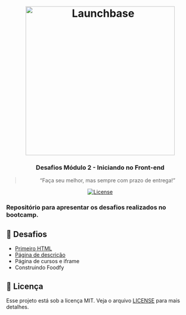 <h1 align="center">
    <img alt="Launchbase" src="https://storage.googleapis.com/golden-wind/bootcamp-launchbase/logo.png" width="400px" />
</h1>

<h3 align="center">
  Desafios Módulo 2 - Iniciando no Front-end
</h3>

<blockquote align="center">“Faça seu melhor, mas sempre com prazo de entrega!”</blockquote>

<p align="center">

  <a href="LICENSE" >
    <img alt="License" src="https://img.shields.io/badge/license-MIT-%23F8952D">
  </a>

</p>

<h3>Repositório para apresentar os desafios realizados no bootcamp.<h3>
  
## :rocket: Desafios

- [Primeiro HTML](https://github.com/martins-rafael/bootcamp-launchbase-desafios-02/tree/master/02-1%20Primeiro%20HTML)
- [Página de descrição](https://github.com/martins-rafael/bootcamp-launchbase-desafios-02/tree/master/02-2%20P%C3%A1gina%20de%20descri%C3%A7%C3%A3o)
- Página de cursos e iframe
- Construindo Foodfy

## :memo: Licença

Esse projeto está sob a licença MIT. Veja o arquivo [LICENSE](/LICENSE) para mais detalhes.
